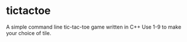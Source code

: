 # tictactoe

A simple command line tic-tac-toe game written in C++
Use 1-9 to make your choice of tile.
